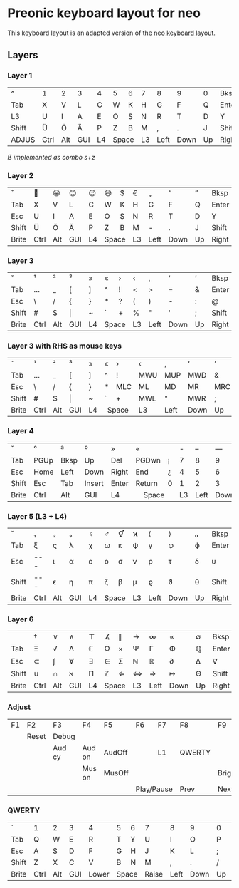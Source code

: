 # Preonic keyboard layout for neo

This keyboard layout is an adapted version of the [neo keyboard layout](https://www.neo-layout.org).


## Layers

###  Layer 1

<table>
  <tr>
    <td>^</td><td>1</td><td>2</td><td>3</td><td>4</td><td>5</td><td>6</td><td>7</td><td>8</td><td>9</td><td>0</td><td>Bksp</td>
  </tr>
  <tr>
    <td>Tab</td><td>X</td><td>V</td><td>L</td><td>C</td><td>W</td><td>K</td><td>H</td><td>G</td><td>F</td><td>Q</td><td>Enter</td>
  </tr>
  <tr>
    <td>L3</td><td>U</td><td>I</td><td>A</td><td>E</td><td>O</td><td>S</td><td>N</td><td>R</td><td>T</td><td>D</td><td>Y</td>
  </tr>
  <tr>
    <td>Shift</td><td>Ü</td><td>Ö</td><td>Ä</td><td>P</td><td>Z</td><td>B</td><td>M</td><td>,</td><td>.</td><td>J</td><td>Shift</td>
  </tr>
  <tr>
    <td>ADJUS</td><td>Ctrl</td><td>Alt</td><td>GUI</td><td>L4</td><td colspan="2" style="text-align:center">Space</td><td>L3</td><td>Left</td><td>Down</td><td>Up</td><td>Right</td>
  </tr>
</table>

*ẞ implemented as combo s+z*

###  Layer 2

<table>
  <tr>
    <td>ˇ</td><td>🙂</td><td>😀</td><td>😊</td><td>😉</td><td>😅</td><td>$</td><td>€</td><td>„</td><td>“</td><td>”</td><td>Bksp</td>
  </tr>
  <tr>
    <td>Tab</td><td>X</td><td>V</td><td>L</td><td>C</td><td>W</td><td>K</td><td>H</td><td>G</td><td>F</td><td>Q</td><td>Enter</td>
  </tr>
  <tr>
    <td>Esc</td><td>U</td><td>I</td><td>A</td><td>E</td><td>O</td><td>S</td><td>N</td><td>R</td><td>T</td><td>D</td><td>Y</td>
  </tr>
  <tr>
    <td>Shift</td><td>Ü</td><td>Ö</td><td>Ä</td><td>P</td><td>Z</td><td>B</td><td>M</td><td>-</td><td>.</td><td>J</td><td>Shift</td>
  </tr>
  <tr>
    <td>Brite</td><td>Ctrl</td><td>Alt</td><td>GUI</td><td>L4</td><td colspan="2" style="text-align:center">Space</td><td>L3</td><td>Left</td><td>Down</td><td>Up</td><td>Right</td>
  </tr>
</table>

###  Layer 3

<table>
  <tr>
    <td>ˇ</td><td>¹</td><td>²</td><td>³</td><td>»</td><td>«</td><td>›</td><td>‹</td><td>‚</td><td>‘</td><td>’</td><td>Bksp</td>
  </tr>
  <tr>
    <td>Tab</td><td>…</td><td>_</td><td>[</td><td>]</td><td>^</td><td>!</td><td>&lt;</td><td>&gt;</td><td>=</td><td>&amp;</td><td>Enter</td>
  </tr>
  <tr>
    <td>Esc</td><td>\</td><td>/</td><td>{</td><td>}</td><td>*</td><td>?</td><td>(</td><td>)</td><td>-</td><td>:</td><td>@</td>
  </tr>
  <tr>
    <td>Shift</td><td>#</td><td>$</td><td>|</td><td>~</td><td>`</td><td>+</td><td>%</td><td>"</td><td>'</td><td>;</td><td>Shift</td>
  </tr>
  <tr>
    <td>Brite</td><td>Ctrl</td><td>Alt</td><td>GUI</td><td>L4</td><td colspan="2" style="text-align:center">Space</td><td>L3</td><td>Left</td><td>Down</td><td>Up</td><td>Right</td>
  </tr>
</table>

###  Layer 3 with RHS as mouse keys

<table>
  <tr>
    <td>ˇ</td><td>¹</td><td>²</td><td>³</td><td>»</td><td>«</td><td>›</td><td>‹</td><td>‚</td><td>‘</td><td>’</td><td>Bksp</td>
  </tr>
  <tr>
    <td>Tab</td><td>…</td><td>_</td><td>[</td><td>]</td><td>^</td><td>!</td><td>MWU</td><td>MUP</td><td>MWD</td><td>&amp;</td><td>Enter</td>
  </tr>
  <tr>
    <td>Esc</td><td>\</td><td>/</td><td>{</td><td>}</td><td>*</td><td>MLC</td><td>ML</td><td>MD</td><td>MR</td><td>MRC</td><td>@</td>
  </tr>
  <tr>
    <td>Shift</td><td>#</td><td>$</td><td>|</td><td>~</td><td>`</td><td>+</td><td>MWL</td><td>"</td><td>MWR</td><td>;</td><td>Shift</td>
  </tr>
  <tr>
    <td>Brite</td><td>Ctrl</td><td>Alt</td><td>GUI</td><td>L4</td><td colspan="2" style="text-align:center">Space</td><td>L3</td><td>Left</td><td>Down</td><td>Up</td><td>Right</td>
  </tr>
</table>

###  Layer 4

<table>
  <tr>
    <td>ˇ</td><td>°</td><td>ª</td><td>º</td><td>»</td><td>«</td><td></td><td>-</td><td>–</td><td>—</td><td>―</td><td>Bksp</td>
  </tr>
  <tr>
    <td>Tab</td><td>PGUp</td><td>Bksp</td><td>Up</td><td>Del</td><td>PGDwn</td><td>¡</td><td>7</td><td>8</td><td>9</td><td>/</td><td>Enter</td>
  </tr>
  <tr>
    <td>Esc</td><td>Home</td><td>Left</td><td>Down</td><td>Right</td><td>End</td><td>¿</td><td>4</td><td>5</td><td>6</td><td>+</td><td>-</td>
  </tr>
  <tr>
    <td>Shift</td><td>Esc</td><td>Tab</td><td>Insert</td><td>Enter</td><td>Return</td><td>0</td><td>1</td><td>2</td><td>3</td><td>*</td><td>Shift</td>
  </tr>
  <tr>
    <td>Brite</td><td>Ctrl</td><td>Alt</td><td>GUI</td><td>L4</td><td colspan="2" style="text-align:center">Space</td><td>L3</td><td>Left</td><td>Down</td><td>Up</td><td>Right</td>
  </tr>
</table>

###  Layer 5 (L3 + L4)

<table>
  <tr>
    <td>ˇ</td><td>₁</td><td>₂</td><td>₃</td><td>♀</td><td>♂</td><td>⚥</td><td>ϰ</td><td>⟨</td><td>⟩</td><td>₀</td><td>Bksp</td>
  </tr>
  <tr>
    <td>Tab</td><td>ξ</td><td>ς</td><td>λ</td><td>χ</td><td>ω</td><td>κ</td><td>ψ</td><td>γ</td><td>φ</td><td>ϕ</td><td>Enter</td>
  </tr>
  <tr>
    <td>Esc</td><td>---</td><td>ι</td><td>α</td><td>ε</td><td>ο</td><td>σ</td><td>ν</td><td>ρ</td><td>τ</td><td>δ</td><td>υ</td>
  </tr>
  <tr>
    <td>Shift</td><td>---</td><td>ϵ</td><td>η</td><td>π</td><td>ζ</td><td>β</td><td>μ</td><td>ϱ</td><td>ϑ</td><td>θ</td><td>Shift</td>
  </tr>
  <tr>
    <td>Brite</td><td>Ctrl</td><td>Alt</td><td>GUI</td><td>L4</td><td colspan="2" style="text-align:center">Space</td><td>L3</td><td>Left</td><td>Down</td><td>Up</td><td>Right</td>
  </tr>
</table>

### Layer 6

<table>
  <tr>
    <td></td><td>†</td><td>∨</td><td>∧</td><td>⊤</td><td>∡</td><td>∥</td><td>→</td><td>∞</td><td>∝</td><td>∅</td><td>Bksp</td>
  </tr>
  <tr>
    <td>Tab</td><td>Ξ</td><td>√</td><td>Λ</td><td>ℂ</td><td>Ω</td><td>×</td><td>Ψ</td><td>Γ</td><td>Φ</td><td>ℚ</td><td>Enter</td>
  </tr>
  <tr>
    <td>Esc</td><td>⊂</td><td>∫</td><td>∀</td><td>∃</td><td>∈</td><td>Σ</td><td>ℕ</td><td>ℝ</td><td>∂</td><td>Δ</td><td>∇</td>
  </tr>
  <tr>
    <td>Shift</td><td>∪</td><td>∩</td><td>ℵ</td><td>Π</td><td>ℤ</td><td>⇐</td><td>⇔</td><td>⇒</td><td>↦</td><td>Θ</td><td>Shift</td>
  </tr>
  <tr>
    <td>Brite</td><td>Ctrl</td><td>Alt</td><td>GUI</td><td>L4</td><td colspan="2" style="text-align:center">Space</td><td>L3</td><td>Left</td><td>Down</td><td>Up</td><td>Right</td>
  </tr>
</table>


### Adjust

<table>
  <tr>
    <td>F1</td><td>F2</td><td>F3</td><td>F4</td><td>F5</td><td>F6</td><td>F7</td><td>F8</td><td>F9</td><td>F10</td><td>F11</td><td>F12</td>
  </tr>
  <tr>
    <td></td><td>Reset</td><td>Debug</td><td></td><td></td><td></td><td></td><td></td><td></td><td></td><td></td><td>Del</td>
  </tr>
  <tr>
    <td></td><td></td><td>Aud cy</td><td>Aud on</td><td>AudOff</td><td></td><td>L1</td><td>QWERTY</td><td></td><td></td><td></td><td></td>
  </tr>
  <tr>
    <td></td><td></td><td></td><td>Mus on</td><td>MusOff</td><td></td><td></td><td></td><td>Brigh+</td><td>Brigh-</td><td>Sleep</td><td></td>
  </tr>
  <tr>
    <td></td><td></td><td></td><td></td><td></td><td colspan="2" style="text-align:center">Play/Pause</td><td>Prev</td><td>Next</td><td>Vol-</td><td>Vol+</td><td>Mute</td>
  </tr>
</table>


### QWERTY

<table>
  <tr>
    <td>`</td><td>1</td><td>2</td><td>3</td><td>4</td><td>5</td><td>6</td><td>7</td><td>8</td><td>9</td><td>0</td><td>Bksp</td>
  </tr>
  <tr>
    <td>Tab</td><td>Q</td><td>W</td><td>E</td><td>R</td><td>T</td><td>Y</td><td>U</td><td>I</td><td>O</td><td>P</td><td>Del</td>
  </tr>
  <tr>
    <td>Esc</td><td>A</td><td>S</td><td>D</td><td>F</td><td>G</td><td>H</td><td>J</td><td>K</td><td>L</td><td>;</td><td>"</td>
  </tr>
  <tr>
    <td>Shift</td><td>Z</td><td>X</td><td>C</td><td>V</td><td>B</td><td>N</td><td>M</td><td>,</td><td>.</td><td>/</td><td>Enter</td>
  </tr>
  <tr>
    <td>Brite</td><td>Ctrl</td><td>Alt</td><td>GUI</td><td>Lower</td><td colspan="2" style="text-align:center">Space</td><td>Raise</td><td>Left</td><td>Down</td><td>Up</td><td>Right</td>
  </tr>
</table>
